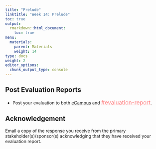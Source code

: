 ```yaml
---
title: "Prelude"
linktitle: "Week 14: Prelude"
toc: true
output:
  rmarkdown::html_document:
    toc: true
menu:
  materials:
    parent: Materials
    weight: 14
type: docs
weight: 2
editor_options: 
  chunk_output_type: console
---
```


## Post Evaluation Reports

- Post your evaluation to both <a href='ecampus.wvu.edu/' target='_blank'>eCampus</a> and <a href='https://2022edp617.slack.com/archives/C03ED73K08G' target='_blank' style='color: #ff8384;'><font size='4px'>#evaluation-report</font></a>.

## Acknowledgement 

Email a copy of the response you receive from the primary stakeholder(s)/sponsor(s) acknowledging that they have received your evaluation report.
